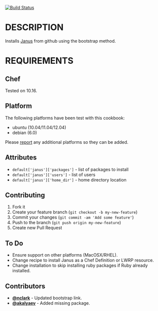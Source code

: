 [![Build Status](https://travis-ci.org/pwelch/chef-janus.png)](https://travis-ci.org/pwelch/chef-janus)

# DESCRIPTION

Installs [Janus](https://github.com/carlhuda/janus) from github using the bootstrap method. 

# REQUIREMENTS

## Chef

Tested on 10.16.

## Platform

The following platforms have been test with this cookbook:

* ubuntu (10.04/11.04/12.04) 
* debian (6.0)

Please [report](https://github.com/pwelch/chef-janus/issues) any additional platforms so they can be added.

## Attributes

- `default['janus']['packages']` - list of packages to install
- `default['janus']['users']`    - list of users
- `default['janus']['home_dir']` - home directory location

## Contributing

1. Fork it
2. Create your feature branch (`git checkout -b my-new-feature`)
3. Commit your changes (`git commit -am 'Add some feature'`)
4. Push to the branch (`git push origin my-new-feature`)
5. Create new Pull Request

## To Do

* Ensure support on other platforms (MacOSX/RHEL).
* Change recipe to install Janus as a Chef Definition or LWRP resource.
* Change installation to skip installing ruby packages if Ruby already
  installed.

## Contributors

* **[@nclark](https://github.com/nclark)**     - Updated bootstrap link.
* **[@akalyaev](https://github.com/akalyaev)** - Added missing package.

